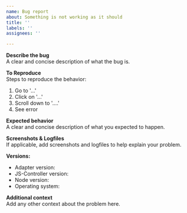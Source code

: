 ```yaml
---
name: Bug report
about: Something is not working as it should
title: ''
labels: ''
assignees: ''

---
```


**Describe the bug**  
A clear and concise description of what the bug is.

**To Reproduce**  
Steps to reproduce the behavior:
1. Go to '...'
2. Click on '...'
3. Scroll down to '....'
4. See error

**Expected behavior**  
A clear and concise description of what you expected to happen.

**Screenshots & Logfiles**  
If applicable, add screenshots and logfiles to help explain your problem.

**Versions:**  
 - Adapter version: <adapter-version>
 - JS-Controller version: <js-controller-version> <!-- determine this with `iobroker -v` on the console -->
 - Node version: <node-version> <!-- determine this with `node -v` on the console -->
 - Operating system: <os-name>

**Additional context**  
Add any other context about the problem here.

